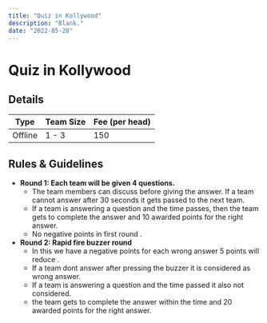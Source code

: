 ```yaml
---
title: "Quiz in Kollywood"
description: "Blank."
date: "2022-05-28"
---
```


# Quiz in Kollywood

## Details

| Type    | Team Size | Fee (per head) |
| ------- | --------- | -------------- |
| Offline | 1 - 3     | 150            |

## Rules & Guidelines

-   **Round 1: Each team will be given 4 questions.**
    -   The team members can discuss before giving the answer. If a team cannot answer after 30 seconds it gets passed to the next team.
    -   If a team is answering a question and the time passes, then the team gets to complete the answer and 10 awarded points for the right answer.
    -   No negative points in first round .
-   **Round 2: Rapid fire buzzer round**
    -   In this we have a negative points for each wrong answer 5 points will reduce .
    -   If a team dont answer after pressing the buzzer it is considered as wrong answer.
    -   If a team is answering a question and the time passed it also not considered.
    -   the team gets to complete the answer within the time and 20 awarded points for the right answer.
